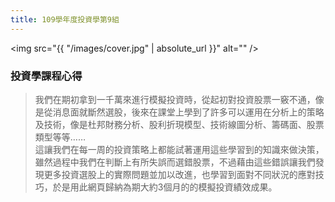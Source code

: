 ```yaml
---
title: 109學年度投資學第9組
---
```


<span class="image fit"><img src="{{ "/images/cover.jpg" | absolute_url }}" alt="" /></span>

### 投資學課程心得
> 我們在期初拿到一千萬來進行模擬投資時，從起初對投資股票一竅不通，像是從消息面就斷然選股，後來在課堂上學到了許多可以運用在分析上的策略及技術，像是杜邦財務分析、股利折現模型、技術線圖分析、籌碼面、股票類型等等…… <br>
> 這讓我們在每一周的投資策略上都能試著運用這些學習到的知識來做決策，雖然過程中我們在判斷上有所失誤而選錯股票，不過藉由這些錯誤讓我們發現更多投資選股上的實際問題並加以改進，也學習到面對不同狀況的應對技巧，於是用此網頁歸納為期大約3個月的的模擬投資績效成果。
